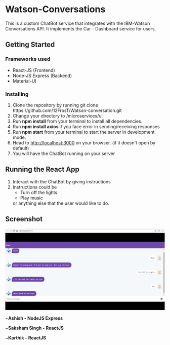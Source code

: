 # Watson-Conversations
  This is a custom ChatBot service that integrates with the IBM-Watson Conversations API. It implements the Car - Dashboard service for users.
  
 ## Getting Started 
 
### Frameworks used
  <ul>
  <li> React-JS (Frontend)</li>
  <li> Node-JS Express (Backend)</li>
  <li> Material-UI</li>
  </ul>
 
 ### Installing
 <ol>
  <li> Clone the repository by running git clone https://github.com/12FrosT/Watson-conversation.git </li>
  <li> Change your directory to /microservices/ui </li>
  <li> Run <strong>npm install</strong> from your terminal to install all dependencies.</li>
  <li> Run <strong>npm install axios </strong> if you face error in sending/receiving responses
  <li> Run <strong>npm start</strong> from your terminal to start the server in development mode.</li>
  <li> Head to <a href = "http://localhost:3000">http://localhost:3000</a> on your browser. (if it doesn't open by default)</li>
  <li> You will have the ChatBot running on your server </li>
  </ol>
  
  ## Running the React App
  <ol>
  <li> Interact with the ChatBot by giving instructions </li>
  <li> Instructions could be
    <ul>
      <li> Turn off the lights </li>
      <li> Play music </li>
    </ul>
    or anything else that the user would like to do. </li>
  </ol>
  
  ## Screenshot
  
  <img src = "https://github.com/12FrosT/Watson-conversation/blob/master/microservices/ui/image.png" />
  
   <p>~<strong>Ashish - NodeJS Express</strong></p>
   <p>~<strong>Saksham Singh - ReactJS</strong></p>
    <p>~<strong>Karthik - ReactJS</strong></p>


 
  
